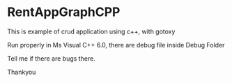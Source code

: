 # RentAppGraphCPP
This is example of crud application using c++, with gotoxy

Run properly in Ms Visual C++ 6.0, there are debug file inside Debug Folder

Tell me if there are bugs there.

Thankyou
